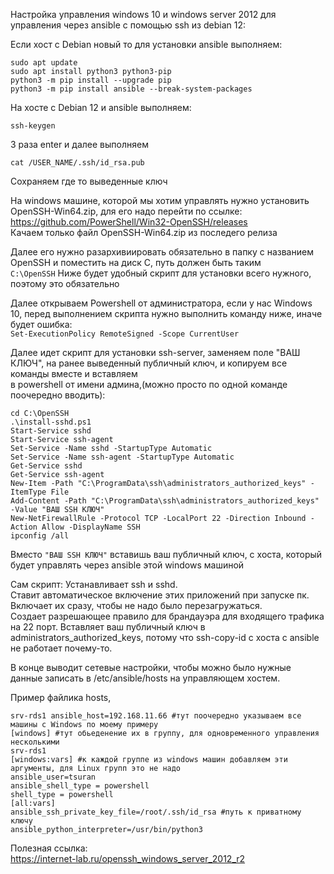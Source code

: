 Настройка управления windows 10 и windows server 2012 для управления через ansible с помощью ssh из debian 12: 

Если хост с Debian новый то для установки ansible выполняем:
```
sudo apt update
sudo apt install python3 python3-pip
python3 -m pip install --upgrade pip
python3 -m pip install ansible --break-system-packages
```

На хосте с Debian 12 и ansible выполняем:
```
ssh-keygen
```
3 раза enter и далее выполняем
```
cat /USER_NAME/.ssh/id_rsa.pub
```
Сохраняем где то выведенные ключ  

На windows машине, которой мы хотим управлять нужно установить OpenSSH-Win64.zip, для его надо перейти по ссылке:  
https://github.com/PowerShell/Win32-OpenSSH/releases  
Качаем только файл OpenSSH-Win64.zip из последего релиза

Далее его нужно разархивиировать обязательно в папку с названием OpenSSH и поместить на диск C, путь должен быть таким  
`C:\OpenSSH`
Ниже будет удобный скрипт для установки всего нужного, поэтому это обязательно

Далее открываем Powershell от администратора, если у нас Windows 10, перед выполнением скрипта нужно выполнить команду ниже, иначе будет ошибка:  
`Set-ExecutionPolicy RemoteSigned -Scope CurrentUser`

Далее идет скрипт для установки ssh-server, заменяем поле "ВАШ КЛЮЧ", на ранее выведенный публичный ключ, и копируем все команды вместе и вставляем  
в powershell от имени админа,(можно просто по одной команде поочередно вводить):
```
cd C:\OpenSSH    
.\install-sshd.ps1
Start-Service sshd
Start-Service ssh-agent
Set-Service -Name sshd -StartupType Automatic
Set-Service -Name ssh-agent -StartupType Automatic
Get-Service sshd
Get-Service ssh-agent
New-Item -Path "C:\ProgramData\ssh\administrators_authorized_keys" -ItemType File
Add-Content -Path "C:\ProgramData\ssh\administrators_authorized_keys" -Value "ВАШ SSH КЛЮЧ"
New-NetFirewallRule -Protocol TCP -LocalPort 22 -Direction Inbound -Action Allow -DisplayName SSH
ipconfig /all
```
Вместо `"ВАШ SSH КЛЮЧ"` вставишь ваш публичный ключ, с хоста, который будет управлять через ansible этой windows машиной  

Сам скрипт: 
Устанавливает ssh и sshd.  
Ставит автоматическое включение этих приложений при запуске пк.  
Включает их сразу, чтобы не надо было перезагружаться.  
Создает разрешающее правило для брандауэра для входящего трафика на 22 порт. 
Вставляет ваш публичный ключ в administrators_authorized_keys, потому что ssh-copy-id с хоста с ansible не работает почему-то.   

В конце выводит сетевые настройки, чтобы можно было нужные данные записать в /etc/ansible/hosts на управляющем хостем. 

Пример файлика hosts, 
```
srv-rds1 ansible_host=192.168.11.66 #тут поочередно указываем все машины с Windows по моему примеру
[windows] #тут обьеденение их в группу, для одновременного управления несколькими
srv-rds1 
[windows:vars] #к каждой группе из windows машин добавляем эти аргументы, для Linux групп это не надо
ansible_user=tsuran
ansible_shell_type = powershell
shell_type = powershell
[all:vars] 
ansible_ssh_private_key_file=/root/.ssh/id_rsa #путь к приватному ключу
ansible_python_interpreter=/usr/bin/python3 
```

Полезная ссылка:  
https://internet-lab.ru/openssh_windows_server_2012_r2
